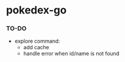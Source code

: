 # pokedex-go


### TO-DO

- explore command:
    - add cache 
    - handle error when id/name is not found